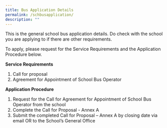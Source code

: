 ```yaml
---
title: Bus Application Details
permalink: /schbusapplication/
description: ""
---
```

This is the general school bus application details. Do check with the school you are applying to if there are other requirements.

To apply, please request for the Service Requirements and the Application Procedure below.

**Service Requirements**
1.	Call for proposal
2.	Agreement for Appointment of School Bus Operator 

**Application Procedure**

1. Request for the Call for Agreement for Appointment of School Bus Operator from the school 
2. Complete the Call for Proposal - Annex A   	
3. Submit the completed Call for Proposal – Annex A by closing date via email OR to the School’s General Office